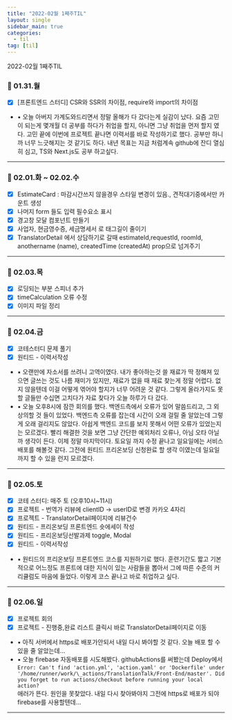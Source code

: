 ```yaml
---
title: "2022-02월 1째주TIL"
layout: single
sidebar_main: true
categories:
  - til
tag: [til]
---
```


2022-02월 1째주TIL

### 📆 01.31.월

- [x] [프론트엔드 스터디] CSR와 SSR의 차이점, require와 import의 차이점
- ▪ 오늘 아버지 가계도와드리면서 정말 올해가 다 갔다는게 실감이 났다.
  요즘 고민이 되는게 몇개월 더 공부를 하다가 취업을 할지, 아니면 그냥 취업을 먼저 할지 였다. 고민 끝에 이번에 프로젝트 끝나면 이력서를 바로 작성하기로 했다.
  공부만 하니까 너무 느긋해지는 것 같기도 하다.
  내년 목표는 지금 처럼계속 github에 잔디 열심히 심고, TS와 Next.js도 공부 하고싶다.

---

### 📆 02.01.화 ~ 02.02.수

- [x] EstimateCard : 마감시간쓰지 않을경우 스타일 변경이 있음., 견적대기중에서만 카운트 생성
- [x] 나머지 form 들도 입력 필수요소 표시
- [x] 경고창 모달 컴포넌트 만들기
- [x] 사업자, 현금영수증, 세금명세서 로 태그길이 줄이기
- [x] TranslatorDetail 에서 상담하기로 갈때 estimateId,requestId, roomId, anothername (name), createdTime (createdAt) prop으로 넘겨주기

---

### 📆 02.03.목

- [x] 로딩되는 부분 스피너 추가
- [x] timeCalculation 오류 수정
- [x] 이미지 파일 정리

---

### 📆 02.04.금

- [x] 코테스터디 문제 풀기
- [x] 원티드 - 이력서작성
- ▪ 오랜만에 자소서를 쓰려니 고역이였다. 내가 좋아하는것 쓸 재료가 딱 정해져 있으면 글쓰는 것도 나름 재미가 있지만, 재료가 없을 때 재료 찾는게 정말 어렵다. 없지 않을텐데 이걸 어떻게 엮어야 할지가 너무 어려운 것 같다. 그렇게 올라가지도 못할 글들만 수십면 고치다가 자료 찾다가 오늘 하루가 다 갔다.
- ▪ 오늘 오후8시에 잠깐 회의를 했다. 백엔드측에서 오류가 있어 말씀드리고, 그 외 상의할 것 들이 있었다. 백엔드측 오류를 잡는데 시간이 오래 걸릴 줄 알았는데 그렇게 오래 걸리지도 않았다. 아쉽게 백엔드 코드를 보지 못해서 어떤 오류가 있었는지는 모르겠다. 빨리 해결한 것을 보면 그냥 간단한 예외처리 오류나, 아님 오타 아닐까 생각이 든다. 이제 정말 마지막이다. 토요일 까지 수정 끝나고 일요일에는 서비스배포를 해볼것 같다. 그전에 원티드 프리온보딩 신청완료 할 생각 이였는데 일요일 까지 할 수 있을 런지 모르겠다.

---

### 📆 02.05.토

- [x] 코테 스터디: 매주 토 (오후10시~11시)
- [x] 프로젝트 - 번역가 리뷰에 clientID -> userID로 변경 카카오 4자리
- [x] 프로젝트 - TranslatorDetail페이지에 리뷰건수
- [x] 원티드 - 프리온보딩 프론트엔드 숏에세이 작성
- [x] 원티드 - 프리온보딩선발과제 toggle, Modal
- [x] 원티드 - 이력서작성
- ▪ 원티드의 프리온보딩 프론트엔드 코스를 지원하기로 했다. 훈련기간도 짧고 기본적으로 어느정도 프론트에 대한 지식이 있는 사람들을 뽑아서 그에 따른 수준의 커리큘럼도 마음에 들었다. 이렇게 코스 끝나고 바로 취업하고 싶다.

---

### 📆 02.06.일

- [x] 프로젝트 회의
- [x] 프로젝트 - 진행중,완료 리스트 클릭시 바로 TranslatorDetail페이지로 이동
- ▪ 아직 서버에서 https로 배포가안되서 내일 다시 봐야할 것 같다. 오늘 배포 할 수 있을 줄 알았는데...
- ▪ 오늘 firebase 자동배포를 시도해봤다. githubActions를 써봤는데 Deploy에서<br />
  `Error: Can't find 'action.yml', 'action.yaml' or 'Dockerfile' under '/home/runner/work/\_actions/TranslationTalk/Front-End/master'. Did you forget to run actions/checkout before running your local action?` <br />
  애러가 뜬다. 원인을 못찾았다. 내일 다시 찾아봐야지 그전에 https로 배포가 되야 firebase를 사용할텐데...

---

<br /><br /><br /><br />

<br /><br /><br /><br />

